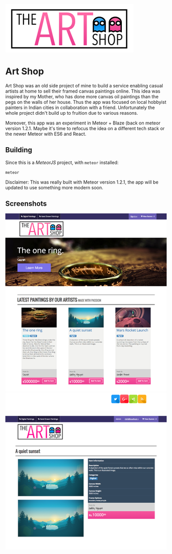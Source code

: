 ![Logo](/public/imgs/art-shop-logo.png?raw=true)

# Art Shop

Art Shop was an old side project of mine to build a service enabling casual
artists at home to sell their framed canvas paintings online. This idea was
inspired by my Mother, who has done more canvas oil paintings than the pegs on
the walls of her house. Thus the app was focused on local hobbyist painters in
Indian cities in collaboration with a friend. Unfortunately the whole project
didn't build up to fruition due to various reasons. 

Moreover, this app was an experiment in Meteor + Blaze (back on meteor version
1.2.1. Maybe it's time to refocus the idea on a different tech stack or the
newer Meteor with ES6 and React.


## Building

Since this is a *MeteorJS* project, with `meteor` installed:

    meteor


Disclaimer: This was really built with Meteor version 1.2.1, the app will be
updated to use something more modern soon.


## Screenshots

![Home Page](/resources/screen-1.png?raw=true "Home Page")

![Art Page](/resources/screen-2.png?raw=true "Art Page")
